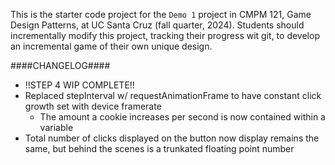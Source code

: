 This is the starter code project for the `Demo 1` project in CMPM 121, Game Design Patterns, at UC Santa Cruz (fall quarter, 2024). Students should incrementally modify this project, tracking their progress wit git, to develop an incremental game of their own unique design.

####CHANGELOG####

- !!STEP 4 WIP COMPLETE!!
- Replaced stepInterval w/ requestAnimationFrame to have constant click growth set with device framerate
    - The amount a cookie increases per second is now contained within a variable
- Total number of clicks displayed on the button now display remains the same, but behind the scenes is a trunkated floating point number

